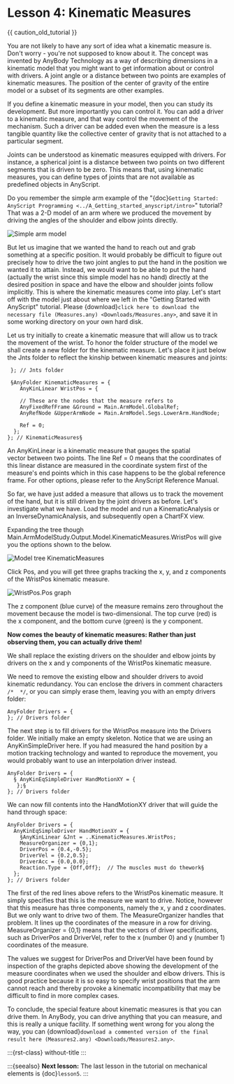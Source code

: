 # Lesson 4: Kinematic Measures

{{ caution_old_tutorial }}

You are not likely to have any sort of idea what a kinematic measure is.
Don't worry - you're not supposed to know about it. The concept was
invented by AnyBody Technology as a way of describing dimensions in a
kinematic model that you might want to get information about or control
with drivers. A joint angle or a distance between two points are
examples of kinematic measures. The position of the center of gravity of
the entire model or a subset of its segments are other examples.

If you define a kinematic measure in your model, then you can study its
development. But more importantly you can control it. You can add a
driver to a kinematic measure, and that way control the movement of the
mechanism. Such a driver can be added even when the measure is a less
tangible quantity like the collective center of gravity that is not
attached to a particular segment.

Joints can be understood as kinematic measures equipped with drivers.
For instance, a spherical joint is a distance between two points on two
different segments that is driven to be zero. This means that, using
kinematic measures, you can define types of joints that are not
available as predefined objects in AnyScript.

Do you remember the simple arm example of the "{doc}`Getting Started:
AnyScript Programming <../A_Getting_started_anyscript/intro>`"
tutorial? That was a 2-D model of an arm where we produced the movement
by driving the angles of the shoulder and elbow joints directly.

![Simple arm model](_static/lesson4/image1.jpeg)

But let us imagine that we wanted the hand to reach out and grab
something at a specific position. It would probably be difficult to
figure out precisely how to drive the two joint angles to put the hand
in the position we wanted it to attain. Instead, we would want to be
able to put the hand (actually the wrist since this simple model has no
hand) directly at the desired position in space and have the elbow and
shoulder joints follow implicitly. This is where the kinematic measures
come into play. Let's start off with the model just about where we left
in the "Getting Started with AnyScript" tutorial. Please {download}`click here to
download the necessary file (Measures.any) <Downloads/Measures.any>`,
and save it in some working directory on your own hard disk.

Let us try initially to create a kinematic measure that will allow us to
track the movement of the wrist. To honor the folder structure of the
model we shall create a new folder for the kinematic measure. Let's
place it just below the Jnts folder to reflect the kinship between
kinematic measures and joints:

```AnyScriptDoc
 }; // Jnts folder

 §AnyFolder KinematicMeasures = {
    AnyKinLinear WristPos = {

    // These are the nodes that the measure refers to
    AnyFixedRefFrame &Ground = Main.ArmModel.GlobalRef;
    AnyRefNode &UpperArmNode = Main.ArmModel.Segs.LowerArm.HandNode;

    Ref = 0;
  };
}; // KinematicMeasures§
```

An AnyKinLinear is a kinematic measure that gauges the spatial
vector between two points. The line Ref = 0 means that the coordinates
of this linear distance are measured in the coordinate system first of
the measure's end points which in this case happens to be the global
reference frame. For other options, please refer to the AnyScript
Reference Manual.

So far, we have just added a measure that allows us to track the
movement of the hand, but it is still driven by the joint drivers as
before. Let's investigate what we have. Load the model and run a
KinematicAnalysis or an InverseDynamicAnalysis, and subsequently open a
ChartFX view.

Expanding the tree though
Main.ArmModelStudy.Output.Model.KinematicMeasures.WristPos will give you
the options shown to the below.

![Model tree KinematicMeasures](_static/lesson4/image2.gif)

Click Pos, and you will get three graphs tracking the x, y, and z
components of the WristPos kinematic measure.

![WristPos.Pos graph](_static/lesson4/image3.gif)

The z component (blue curve) of the measure remains zero throughout the
movement because the model is two-dimensional. The top curve (red) is
the x component, and the bottom curve (green) is the y component.

**Now comes the beauty of kinematic measures: Rather than just observing
them, you can actually drive them!**

We shall replace the existing drivers on the shoulder and elbow joints
by drivers on the x and y components of the WristPos kinematic measure.

We need to remove the existing elbow and shoulder drivers to avoid
kinematic redundancy. You can enclose the drivers in comment characters
`/*  */`, or you can simply erase them, leaving you with an empty
drivers folder:

```AnyScriptDoc
AnyFolder Drivers = {
}; // Drivers folder
```

The next step is to fill drivers for the WristPos measure into the
Drivers folder. We initially make an empty skeleton. Notice that we are
using an AnyKinSimpleDriver here. If you had measured the hand position
by a motion tracking technology and wanted to reproduce the movement,
you would probably want to use an interpolation driver instead.

```AnyScriptDoc
AnyFolder Drivers = {
  § AnyKinEqSimpleDriver HandMotionXY = {
   };§
}; // Drivers folder
```

We can now fill contents into the HandMotionXY driver that will guide
the hand through space:

```AnyScriptDoc
AnyFolder Drivers = {
  AnyKinEqSimpleDriver HandMotionXY = {
    §AnyKinLinear &Jnt = ..KinematicMeasures.WristPos;
    MeasureOrganizer = {0,1};
    DriverPos = {0.4,-0.5};
    DriverVel = {0.2,0.5};
    DriverAcc = {0.0,0.0};
    Reaction.Type = {Off,Off};  // The muscles must do thework§
  };
}; // Drivers folder
```

The first of the red lines above refers to the WristPos kinematic
measure. It simply specifies that this is the measure we want to drive.
Notice, however that this measure has three components, namely the x, y
and z coordinates. But we only want to drive two of them. The
MeasureOrganizer handles that problem. It lines up the coordinates of
the measure in a row for driving. MeasureOrganizer = {0,1} means that
the vectors of driver specifications, such as DriverPos and DriverVel,
refer to the x (number 0) and y (number 1) coordinates of the measure.

The values we suggest for DriverPos and DriverVel have been found by
inspection of the graphs depicted above showing the development of the
measure coordinates when we used the shoulder and elbow drivers. This is
good practice because it is so easy to specify wrist positions that the
arm cannot reach and thereby provoke a kinematic incompatibility that
may be difficult to find in more complex cases.

To conclude, the special feature about kinematic measures is that you
can drive them. In AnyBody, you can drive anything that you can measure,
and this is really a unique facility. If something went wrong for you
along the way, you can {download}`download a commented version of the final result
here (Measures2.any) <Downloads/Measures2.any>`.

:::{rst-class} without-title
:::

:::{seealso}
**Next lesson:** The last lesson in the tutorial on mechanical elements is {doc}`lesson5`.
:::
